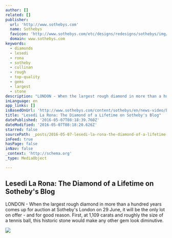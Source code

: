 ```yaml
---
author: []
related: []
publisher:
  url: 'http://www.sothebys.com'
  name: Sothebys
  favicon: 'http://www.sothebys.com/etc/designs/redesigns/sothebys/img/icons/favicon.ico'
  domain: www.sothebys.com
keywords:
  - diamonds
  - lesedi
  - rona
  - sotheby
  - cullinan
  - rough
  - top-quality
  - gems
  - largest
  - stone
description: "LONDON - When the largest rough diamond in more than a hundred years comes up for auction at Sotheby's London on 29 June, it will be the only lot on offer - and for good reason. First, at 1,109 carats and roughly the size of a tennis ball, this historic stone would make any other gem look diminutive."
inLanguage: en
app_links: []
isBasedOnUrl: 'http://www.sothebys.com/content/sothebys/en/news-video/blogs/all-blogs/all-that-glitters/2016/05/lesedi-la-rona-historic-rough-diamond.html'
title: "Lesedi La Rona: The Diamond of a Lifetime on Sotheby's Blog"
datePublished: '2016-05-07T08:18:39.760Z'
dateModified: '2016-05-07T08:18:20.626Z'
starred: false
sourcePath: _posts/2016-05-07-lesedi-la-rona-the-diamond-of-a-lifetime-on-sothebys-blog.md
inFeed: true
hasPage: false
inNav: false
_context: 'http://schema.org'
_type: MediaObject

---
```

<article style=""><h1>Lesedi La Rona: The Diamond of a Lifetime on Sotheby's Blog</h1><p>LONDON - When the largest rough diamond in more than a hundred years comes up for auction at Sotheby's London on 29 June, it will be the only lot on offer - and for good reason. First, at 1,109 carats and roughly the size of a tennis ball, this historic stone would make any other gem look diminutive.</p><img src="http://www.sothebys.com/content/dam/sothebys-pages/blogs/sothebysatauction/2016/5/lesedi-la-Rona-hero.jpg.webrend.1920.350.jpeg" /></article>
